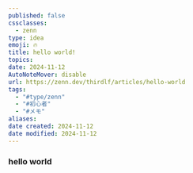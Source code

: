 ```yaml
---
published: false
cssclasses:
  - zenn
type: idea
emoji: 🔥
title: hello world!
topics: 
date: 2024-11-12
AutoNoteMover: disable
url: https://zenn.dev/thirdlf/articles/hello-world
tags:
  - "#type/zenn"
  - "#初心者"
  - "#メモ"
aliases: 
date created: 2024-11-12
date modified: 2024-11-12
---
```


### hello world

